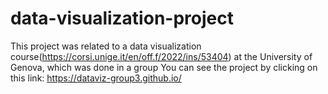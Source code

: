 # data-visualization-project
This project was related to a data visualization course(https://corsi.unige.it/en/off.f/2022/ins/53404) at the University of Genova, which was done in a group
You can see the project by clicking on this link: https://dataviz-group3.github.io/
